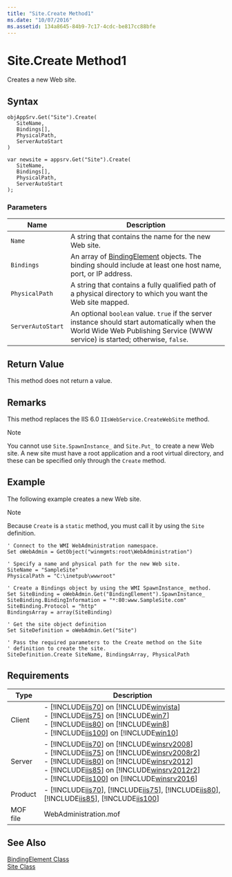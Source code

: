 ```yaml
---
title: "Site.Create Method1"
ms.date: "10/07/2016"
ms.assetid: 134a8645-84b9-7c17-4cdc-be817cc88bfe
---
```

# Site.Create Method1
Creates a new Web site.  
  
## Syntax  
  
```vbs  
objAppSrv.Get("Site").Create(  
   SiteName,  
   Bindings[],  
   PhysicalPath,  
   ServerAutoStart  
)  
```  
  
```jscript#  
var newsite = appsrv.Get("Site").Create(  
   SiteName,  
   Bindings[],  
   PhysicalPath,  
   ServerAutoStart  
);  
```  
  
### Parameters  
  
|Name|Description|  
|----------|-----------------|  
|`Name`|A string that contains the name for the new Web site.|  
|`Bindings`|An array of [BindingElement](../wmi-provider/bindingelement-class.md) objects. The binding should include at least one host name, port, or IP address.|  
|`PhysicalPath`|A string that contains a fully qualified path of a physical directory to which you want the Web site mapped.|  
|`ServerAutoStart`|An optional `boolean` value. `true` if the server instance should start automatically when the World Wide Web Publishing Service (WWW service) is started; otherwise, `false`.|  
  
## Return Value  
 This method does not return a value.  
  
## Remarks  
 This method replaces the IIS 6.0 `IIsWebService.CreateWebSite` method.  
  
> [!NOTE]
>  You cannot use `Site.SpawnInstance_` and `Site.Put_` to create a new Web site. A new site must have a root application and a root virtual directory, and these can be specified only through the `Create` method.  
  
## Example  
 The following example creates a new Web site.  
  
> [!NOTE]
> Because `Create` is a `static` method, you must call it by using the `Site` definition.  
  
```  
' Connect to the WMI WebAdministration namespace.  
Set oWebAdmin = GetObject("winmgmts:root\WebAdministration")  
  
' Specify a name and physical path for the new Web site.  
SiteName = "SampleSite"  
PhysicalPath = "C:\inetpub\wwwroot"  
  
' Create a Bindings object by using the WMI SpawnInstance_ method.  
Set SiteBinding = oWebAdmin.Get("BindingElement").SpawnInstance_  
SiteBinding.BindingInformation = "*:80:www.SampleSite.com"  
SiteBinding.Protocol = "http"  
BindingsArray = array(SiteBinding)  
  
' Get the site object definition  
Set SiteDefinition = oWebAdmin.Get("Site")  
  
' Pass the required parameters to the Create method on the Site  
' definition to create the site.  
SiteDefinition.Create SiteName, BindingsArray, PhysicalPath  
```  
  
## Requirements  
  
|Type|Description|  
|----------|-----------------|  
|Client|-   [!INCLUDE[iis70](../wmi-provider/includes/iis70-md.md)] on [!INCLUDE[winvista](../wmi-provider/includes/winvista-md.md)]<br />-   [!INCLUDE[iis75](../wmi-provider/includes/iis75-md.md)] on [!INCLUDE[win7](../wmi-provider/includes/win7-md.md)]<br />-   [!INCLUDE[iis80](../wmi-provider/includes/iis80-md.md)] on [!INCLUDE[win8](../wmi-provider/includes/win8-md.md)]<br />-   [!INCLUDE[iis100](../wmi-provider/includes/iis100-md.md)] on [!INCLUDE[win10](../wmi-provider/includes/win10-md.md)]|  
|Server|-   [!INCLUDE[iis70](../wmi-provider/includes/iis70-md.md)] on [!INCLUDE[winsrv2008](../wmi-provider/includes/winsrv2008-md.md)]<br />-   [!INCLUDE[iis75](../wmi-provider/includes/iis75-md.md)] on [!INCLUDE[winsrv2008r2](../wmi-provider/includes/winsrv2008r2-md.md)]<br />-   [!INCLUDE[iis80](../wmi-provider/includes/iis80-md.md)] on [!INCLUDE[winsrv2012](../wmi-provider/includes/winsrv2012-md.md)]<br />-   [!INCLUDE[iis85](../wmi-provider/includes/iis85-md.md)] on [!INCLUDE[winsrv2012r2](../wmi-provider/includes/winsrv2012r2-md.md)]<br />-   [!INCLUDE[iis100](../wmi-provider/includes/iis100-md.md)] on [!INCLUDE[winsrv2016](../wmi-provider/includes/winsrv2016-md.md)]|  
|Product|-   [!INCLUDE[iis70](../wmi-provider/includes/iis70-md.md)], [!INCLUDE[iis75](../wmi-provider/includes/iis75-md.md)], [!INCLUDE[iis80](../wmi-provider/includes/iis80-md.md)], [!INCLUDE[iis85](../wmi-provider/includes/iis85-md.md)], [!INCLUDE[iis100](../wmi-provider/includes/iis100-md.md)]|  
|MOF file|WebAdministration.mof|  
  
## See Also  
 [BindingElement Class](../wmi-provider/bindingelement-class.md)   
 [Site Class](../wmi-provider/site-class.md)